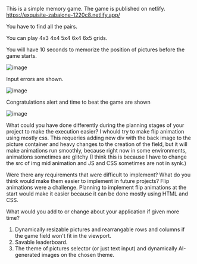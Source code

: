 This is a simple memory game.
The game is published on netlify.
https://exquisite-zabaione-1220c8.netlify.app/

You have to find all the pairs.

You can play 4x3 4x4 5x4 6x4 6x5 grids.

You will have 10 seconds to memorize the position of pictures before the game starts.

![image](https://github.com/user-attachments/assets/d71b1af8-ca1e-492f-9e61-a5cc64e01a68)

Input errors are shown.

![image](https://github.com/user-attachments/assets/ffa9fbf9-3cd5-4287-a10d-84aa592c1ab7)

Congratulations alert and time to beat the game are shown

![image](https://github.com/user-attachments/assets/590acb15-5dcd-4b55-af1d-17d2923c1716)



What could you have done differently during the planning stages of your project to make the execution easier?
I whould try to make flip animation using mostly css. This requeries adding new div with the back image to the picture container and heavy changes to the creation of the field, but it will make animations run smoothly, because right now in some environments, animations sometimes are glitchy (I think this is because I have to change the src of img mid animation and JS and CSS sometimes are not in synk.)

Were there any requirements that were difficult to implement? What do you think would make them easier to implement in future projects?
Flip animations were a challenge. Planning to implement flip animations at the start would make it easier because it can be done mostly using HTML and CSS.

What would you add to or change about your application if given more time?
1. Dynamically resizable pictures and rearrangable rows and columns if the game field won't fit in the  viewport.
2. Savable leaderboard.
3. The theme of pictures selector (or just text input) and dynamically AI-generated images on the chosen theme.
